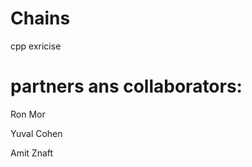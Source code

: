 # Chains
cpp exricise



# partners ans collaborators:

Ron Mor               


Yuval Cohen                   



Amit Znaft
